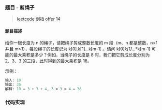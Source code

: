 ### 题目 - 剪绳子

> [leetcode 剑指 offer 14](https://leetcode-cn.com/problems/jian-sheng-zi-lcof/)

#### 题目描述

给你一根长度为 n 的绳子，请把绳子剪成整数长度的 m 段（m、n 都是整数，n>1 并且 m>1），每段绳子的长度记为 k[0],k[1]...k[m-1] 。请问 k[0]_k[1]_...\*k[m-1] 可能的最大乘积是多少？例如，当绳子的长度是 8 时，我们把它剪成长度分别为 2、3、3 的三段，此时得到的最大乘积是 18。

示例：

```js
输入: 10
输出: 36
解释: 10 = 3 + 3 + 4, 3 × 3 × 4 = 36
```

### 代码实现

```js

```
